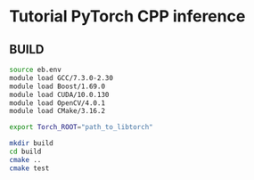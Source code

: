 # Tutorial PyTorch CPP inference

## BUILD

```bash
source eb.env
module load GCC/7.3.0-2.30
module load Boost/1.69.0
module load CUDA/10.0.130
module load OpenCV/4.0.1
module load CMake/3.16.2

export Torch_ROOT="path_to_libtorch"

mkdir build
cd build
cmake ..
cmake test
```